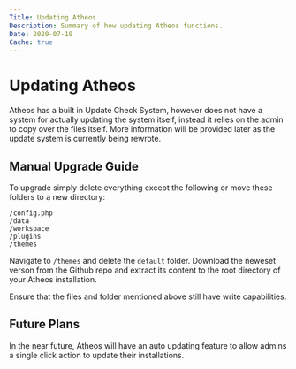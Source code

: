 ```yaml
---
Title: Updating Atheos
Description: Summary of how updating Atheos functions.
Date: 2020-07-10
Cache: true
---
```

# Updating Atheos

Atheos has a built in Update Check System, however does not have a system for actually updating the system itself, instead it relies on the admin to copy over the files itself. More information will be provided later as the update system is currently being rewrote.

## Manual Upgrade Guide

To upgrade simply delete everything except the following or move these folders to a new directory:

    /config.php
    /data
    /workspace
    /plugins
    /themes
    
Navigate to ```/themes``` and delete the ```default``` folder. Download the neweset verson from the Github repo and extract its content to the root directory of your Atheos installation.

Ensure that the files and folder mentioned above still have write capabilities.

## Future Plans
In the near future, Atheos will have an auto updating feature to allow admins a single click action to update their installations.